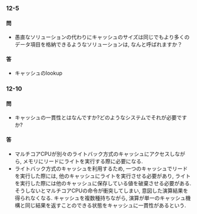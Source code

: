 ### 12-5
#### 問
- 愚直なソリューションの代わりにキャッシュのサイズは同じでもより多くのデータ項目を格納できるようなソリューションは, なんと呼ばれますか？
#### 答
- キャッシュのlookup 



### 12-10
#### 問
- キャッシュの一貫性とはなんですか?どのようなシステムでそれが必要ですか?
#### 答
- マルチコアCPUが別々のライトバック方式のキャッシュにアクセスしながら, メモリにリードにライトを実行する際に必要になる.
- ライトバック方式のキャッシュを利用するため, 一つのキャッシュでリードを実行した際には, 他のキャッシュにライトを実行させる必要があり, ライトを実行した際には他のキャッシュに保存している値を破棄させる必要がある. そうしないとマルチコアCPUの命令が衝突してしまい, 意図した演算結果を得られなくなる. キャッシュを複数種持ちながら, 演算が単一のキャッシュ機構と同じ結果を返すことのできる状態をキャッシュに一貫性があるという.
